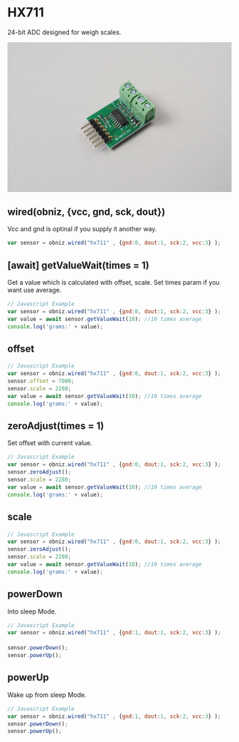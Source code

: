 # HX711

24-bit ADC designed for weigh scales.

![](./image.jpg)


## wired(obniz, {vcc, gnd, sck, dout})

Vcc and gnd is optinal if you supply it another way.

```javascript
var sensor = obniz.wired("hx711" , {gnd:0, dout:1, sck:2, vcc:3} );
```

## [await]  getValueWait(times = 1)
Get a value which is calculated with offset, scale.
Set times param if you want use average. 

```javascript
// Javascript Example
var sensor = obniz.wired("hx711" , {gnd:0, dout:1, sck:2, vcc:3} );
var value = await sensor.getValueWait(10); //10 times average
console.log('grams:' + value);
```


## offset

```javascript
// Javascript Example
var sensor = obniz.wired("hx711" , {gnd:0, dout:1, sck:2, vcc:3} );
sensor.offset = 7000;
sensor.scale = 2280;
var value = await sensor.getValueWait(10); //10 times average
console.log('grams:' + value);
```

## zeroAdjust(times = 1)
Set offset with current value. 
```javascript
// Javascript Example
var sensor = obniz.wired("hx711" , {gnd:0, dout:1, sck:2, vcc:3} );
sensor.zeroAdjust();
sensor.scale = 2280;
var value = await sensor.getValueWait(10); //10 times average
console.log('grams:' + value);
```


## scale

```javascript
// Javascript Example
var sensor = obniz.wired("hx711" , {gnd:0, dout:1, sck:2, vcc:3} );
sensor.zeroAdjust();
sensor.scale = 2280;
var value = await sensor.getValueWait(10); //10 times average
console.log('grams:' + value);
```

## powerDown
Into sleep Mode.
```javascript
// Javascript Example
var sensor = obniz.wired("hx711" , {gnd:1, dout:1, sck:2, vcc:3} );

sensor.powerDown();
sensor.powerUp();
```


## powerUp
Wake up from sleep Mode.
```javascript
// Javascript Example
var sensor = obniz.wired("hx711" , {gnd:1, dout:1, sck:2, vcc:3} );
sensor.powerDown();
sensor.powerUp();
```
